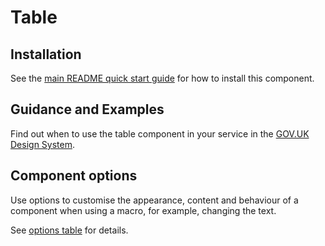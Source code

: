 # Table

## Installation

See the [main README quick start guide](https://github.com/alphagov/govuk-frontend#quick-start) for how to install this component.

## Guidance and Examples

Find out when to use the table component in your service in the [GOV.UK Design System](https://design-system.service.gov.uk/components/table).

## Component options

Use options to customise the appearance, content and behaviour of a component when using a macro, for example, changing the text.

See [options table](https://design-system.service.gov.uk/components/table/#options-example-default) for details.
